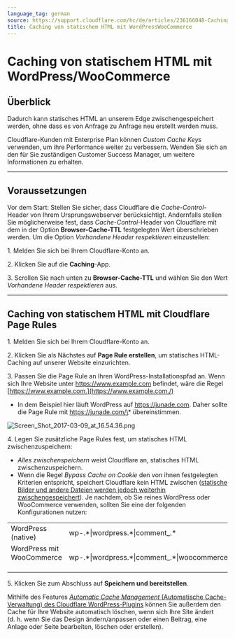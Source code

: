 ```yaml
---
language_tag: german
source: https://support.cloudflare.com/hc/de/articles/236166048-Caching-von-statischem-HTML-mit-WordPress-WooCommerce
title: Caching von statischem HTML mit WordPressWooCommerce 
---
```


# Caching von statischem HTML mit WordPress/WooCommerce 



## Überblick

Dadurch kann statisches HTML an unserem Edge zwischengespeichert werden, ohne dass es von Anfrage zu Anfrage neu erstellt werden muss. 

Cloudflare-Kunden mit Enterprise Plan können _Custom Cache Keys_ verwenden, um ihre Performance weiter zu verbessern. Wenden Sie sich an den für Sie zuständigen Customer Success Manager, um weitere Informationen zu erhalten.

___

## Voraussetzungen

Vor dem Start: Stellen Sie sicher, dass Cloudflare die _Cache-Control_\-Header von Ihrem Ursprungswebserver berücksichtigt. Andernfalls stellen Sie möglicherweise fest, dass _Cache-Control_\-Header von Cloudflare mit dem in der Option **Browser-Cache-TTL** festgelegten Wert überschrieben werden. Um die Option _Vorhandene Header respektieren_ einzustellen:

1\. Melden Sie sich bei Ihrem Cloudflare-Konto an.

2\. Klicken Sie auf die **Caching**\-App.

3\. Scrollen Sie nach unten zu **Browser-Cache-TTL** und wählen Sie den Wert _Vorhandene Header respektieren_ aus.

___

## Caching von statischem HTML mit Cloudflare Page Rules

1\. Melden Sie sich bei Ihrem Cloudflare-Konto an.

2\. Klicken Sie als Nächstes auf **Page Rule erstellen**, um statisches HTML-Caching auf unserer Website einzurichten.

3\. Passen Sie die Page Rule an Ihren WordPress-Installationspfad an. Wenn sich Ihre Website unter https://www.example.com befindet, wäre die Regel [https://www.example.com.](https://www.example.com./)

-   In dem Beispiel hier läuft WordPress auf https://junade.com. Daher sollte die Page Rule mit https://junade.com/\* übereinstimmen.

![Screen_Shot_2017-03-09_at_16.54.36.png](/support/static/Screen_Shot_2017-03-09_at_16.54.36.png)

4\. Legen Sie zusätzliche Page Rules fest, um statisches HTML zwischenzuspeichern:

-   _Alles zwischenspeichern_ weist Cloudflare an, statisches HTML zwischenzuspeichern.
-   Wenn die Regel _Bypass Cache on Cookie_ den von ihnen festgelegten Kriterien entspricht, speichert Cloudflare kein HTML zwischen ([statische Bilder und andere Dateien werden jedoch weiterhin zwischengespeichert](https://support.cloudflare.com/hc/en-us/articles/200172516-Which-file-extensions-does-CloudFlare-cache-for-static-content-)). Je nachdem, ob Sie reines WordPress oder WooCommerce verwenden, sollten Sie eine der folgenden Konfigurationen nutzen:

<table><tbody><tr><td>WordPress (native)</td><td>wp-.*|wordpress.*|comment_.*</td></tr><tr><td>WordPress mit WooCommerce &nbsp; &nbsp;</td><td>wp-.*|wordpress.*|comment_.*|woocommerce_.*</td></tr></tbody></table>


5\. Klicken Sie zum Abschluss auf **Speichern und bereitstellen**. 

Mithilfe des Features [_Automatic Cache Management_ (Automatische Cache-Verwaltung) des Cloudflare WordPress-Plugins](https://support.cloudflare.com/hc/en-us/articles/115002708027-What-does-Automatic-Cache-Management-in-the-Cloudflare-Plugin-do-) können Sie außerdem den Cache für Ihre Website automatisch löschen, wenn sich Ihre Site ändert (d. h. wenn Sie das Design ändern/anpassen oder einen Beitrag, eine Anlage oder Seite bearbeiten, löschen oder erstellen).
